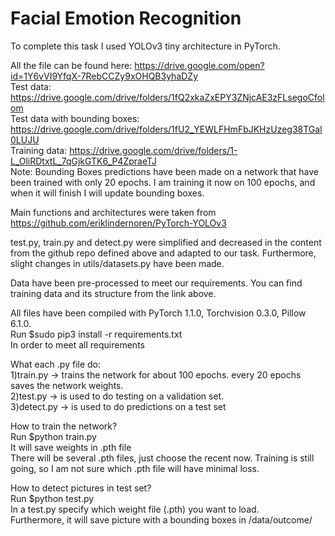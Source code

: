 # Facial Emotion Recognition

To complete this task I used YOLOv3 tiny architecture in PyTorch. <br/>

All the file can be found here: https://drive.google.com/open?id=1Y6vVI9YfqX-7RebCCZy9xOHQB3yhaDZy <br/>
Test data: https://drive.google.com/drive/folders/1fQ2xkaZxEPY3ZNjcAE3zFLsegoCfolom <br/>
Test data with bounding boxes: https://drive.google.com/drive/folders/1fU2_YEWLFHmFbJKHzUzeg38TGal0LUJU <br/>
Training data: https://drive.google.com/drive/folders/1-L_OliRDtxtL_7qGjkGTK6_P4ZpraeTJ <br/>
Note: Bounding Boxes predictions have been made on a network that have been trained with only 20 epochs. I am training it now on 100 epochs, and when it will finish I will update bounding boxes.<br/>

Main functions and architectures were taken from https://github.com/eriklindernoren/PyTorch-YOLOv3

test.py, train.py and detect.py were simplified and decreased in the content from the github repo defined above and adapted to our task.
Furthermore, slight changes in utils/datasets.py have been made.

Data have been pre-processed to meet our requirements.
You can find training data and its structure from the link above.

All files have been compiled with PyTorch 1.1.0, Torchvision 0.3.0, Pillow 6.1.0.<br/>
Run $sudo pip3 install -r requirements.txt<br/>
In order to meet all requirements<br/>

What each .py file do:<br/>
1)train.py -> trains the network for about 100 epochs. every 20 epochs saves the network weights.<br/>
2)test.py -> is used to do testing on a validation set. <br/>
3)detect.py -> is used to do predictions on a test set<br/>

How to train the network?<br/>
Run $python train.py <br/>
It will save weights in .pth file<br/>
There will be several .pth files, just choose the recent now. Training is still going, so I am not sure which .pth file will have minimal loss.

How to detect pictures in test set?<br/>
Run $python test.py<br/>
In a test.py specify which weight file (.pth) you want to load.<br/>
Furthermore, it will save picture with a bounding boxes in /data/outcome/<br/>
